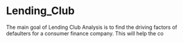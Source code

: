 # Lending_Club
The main goal of Lending Club Analysis is to find the driving factors of defaulters for a consumer finance company. This will help the co
